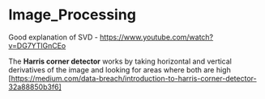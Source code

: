 # Image_Processing

Good explanation of SVD - https://www.youtube.com/watch?v=DG7YTlGnCEo

The **Harris corner detector** works by taking horizontal and vertical derivatives of the image and looking for areas where both are high [https://medium.com/data-breach/introduction-to-harris-corner-detector-32a88850b3f6]
